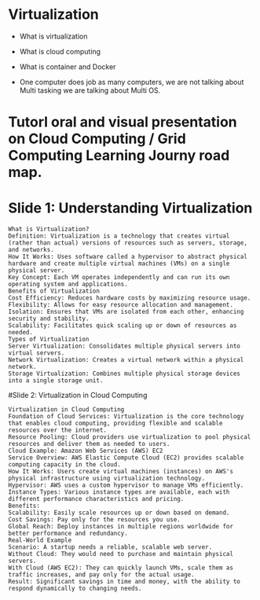 # Virtualization

- What is virtualization 

- What is cloud computing 

- What is container and Docker

- One computer  does job as many computers, we are not talking about Multi  tasking we are talking about Multi OS.

# Tutorl oral and visual presentation on Cloud Computing / Grid Computing Learning Journy road map.

# Slide 1: Understanding Virtualization

```
What is Virtualization?
Definition: Virtualization is a technology that creates virtual (rather than actual) versions of resources such as servers, storage, and networks.
How It Works: Uses software called a hypervisor to abstract physical hardware and create multiple virtual machines (VMs) on a single physical server.
Key Concept: Each VM operates independently and can run its own operating system and applications.
Benefits of Virtualization
Cost Efficiency: Reduces hardware costs by maximizing resource usage.
Flexibility: Allows for easy resource allocation and management.
Isolation: Ensures that VMs are isolated from each other, enhancing security and stability.
Scalability: Facilitates quick scaling up or down of resources as needed.
Types of Virtualization
Server Virtualization: Consolidates multiple physical servers into virtual servers.
Network Virtualization: Creates a virtual network within a physical network.
Storage Virtualization: Combines multiple physical storage devices into a single storage unit.

```

#Slide 2: Virtualization in Cloud Computing

```
Virtualization in Cloud Computing
Foundation of Cloud Services: Virtualization is the core technology that enables cloud computing, providing flexible and scalable resources over the internet.
Resource Pooling: Cloud providers use virtualization to pool physical resources and deliver them as needed to users.
Cloud Example: Amazon Web Services (AWS) EC2
Service Overview: AWS Elastic Compute Cloud (EC2) provides scalable computing capacity in the cloud.
How It Works: Users create virtual machines (instances) on AWS's physical infrastructure using virtualization technology.
Hypervisor: AWS uses a custom hypervisor to manage VMs efficiently.
Instance Types: Various instance types are available, each with different performance characteristics and pricing.
Benefits:
Scalability: Easily scale resources up or down based on demand.
Cost Savings: Pay only for the resources you use.
Global Reach: Deploy instances in multiple regions worldwide for better performance and redundancy.
Real-World Example
Scenario: A startup needs a reliable, scalable web server.
Without Cloud: They would need to purchase and maintain physical servers.
With Cloud (AWS EC2): They can quickly launch VMs, scale them as traffic increases, and pay only for the actual usage.
Result: Significant savings in time and money, with the ability to respond dynamically to changing needs.


```
